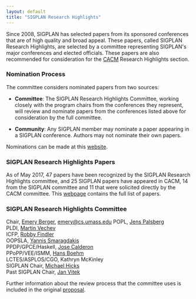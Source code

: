 ```yaml
---
layout: default
title: "SIGPLAN Research Highlights"
---
```


Since 2008, SIGPLAN has selected papers from its sponsored conferences
that are of high quality and broad appeal.  These papers, called
SIGPLAN Research Highlights, are selected by a committee representing
SIGPLAN's major conferences and elected officials.  These papers are
also recommended for consideration for the
[CACM](http://cacm.acm.org/) Research Highlights section.

### Nomination Process

The committee considers nominated papers from two sources:

- **Committee**: The SIGPLAN Research Highlights Committee, working
  closely with the program chairs from the conferences they represent,
  will review and nominate papers from the conferences listed above
  for consideration by the full committee.

- **Community**: Any SIGPLAN member may nominate a paper appearing in
  a SIGPLAN conference. Authors may not nominate their own papers.

Nominations can be made at this [website](http://cacm.sigplan.org).


### SIGPLAN Research Highlights Papers


As of May 2017, 47 papers have been recognized by the SIGPLAN
Research Highlights committee, and 25 SIGPLAN papers have appeared in
CACM, 14 from the SIGPLAN committee and 11 that were solicited directly
by the CACM committee.  This [webpage](/Highlights/Papers) contains
the full list of papers.


### SIGPLAN Research Highlights Committee

Chair, [Emery Berger](http://www.emeryberger.org/), [emery@cs.umass.edu](mailto:emery@cs.umass.edu)
POPL, [Jens Palsberg](http://www.cs.ucla.edu/~palsberg)  
PLDI, [Martin Vechev](http://www.srl.inf.ethz.ch/vechev.php)  
ICFP, [Robby Findler](http://www.eecs.northwestern.edu/~robby/)  
OOPSLA, [Yannis Smaragdakis](https://yanniss.github.io/)  
PPDP/GPCE/Haskell, [Jose Calderon](http://galois.com/team/jose-calderon/)  
PPoPP/VEE/ISMM, [Hans Boehm](http://www.hpl.hp.com/personal/Hans_Boehm/)  
LCTES/ASPLOS/CGO, Kathryn McKinley  
SIGPLAN Chair, [Michael Hicks](http://www.cs.umd.edu/~mwh/)  
Past SIGPLAN Chair, [Jan Vitek](http://www.ccs.neu.edu/people/faculty/member/jan-vitek/)  


Further information about the review process that the committee uses
is included in the original
[proposal](http://www.sigplan.org/sites/default/files/CACM-nominating-committee-proposal.pdf).
